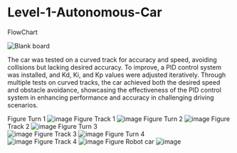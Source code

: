 # Level-1-Autonomous-Car
FlowChart

![Blank board](https://github.com/MahmoudElbhrawy/Level-1-Autonomous-Car/assets/110239321/7cb08b57-613f-43c2-a87c-db1863015ec9)

The car was tested on a curved track for accuracy and speed, avoiding collisions but lacking desired accuracy. To improve, a PID control system was installed, and Kd, Ki, and Kp values were adjusted iteratively. Through multiple tests on curved tracks, the car achieved both the desired speed and obstacle avoidance, showcasing the effectiveness of the PID control system in enhancing performance and accuracy in challenging driving scenarios.

Figure Turn 1 
![image](https://github.com/MahmoudElbhrawy/Level-1-Autonomous-Car/assets/110239321/fb63ab61-dec7-40c2-a479-e846007da282) 
Figure Track 1
![image](https://github.com/MahmoudElbhrawy/Level-1-Autonomous-Car/assets/110239321/c06b08c8-346b-481c-a59b-0ceb928523f7) 
Figure Turn 2 ![image](https://github.com/MahmoudElbhrawy/Level-1-Autonomous-Car/assets/110239321/bf330396-69b2-416e-9baf-f3a6504421a4) Figure Track 2                              ![image](https://github.com/MahmoudElbhrawy/Level-1-Autonomous-Car/assets/110239321/430f3955-13e3-4fe8-b830-5c06fe2baef4) Figure Turn 3  
![image](https://github.com/MahmoudElbhrawy/Level-1-Autonomous-Car/assets/110239321/298333dc-23ed-44b9-97d7-9a777d4d8a1d)
Figure Track 3
![image](https://github.com/MahmoudElbhrawy/Level-1-Autonomous-Car/assets/110239321/d55ba80b-79b2-4604-a5c6-5f3e182516d8)
Figure Turn 4  
![image](https://github.com/MahmoudElbhrawy/Level-1-Autonomous-Car/assets/110239321/d0730626-81f1-4962-ad4b-ead0543b4988)
Figure Track 4
![image](https://github.com/MahmoudElbhrawy/Level-1-Autonomous-Car/assets/110239321/2602fe1d-e838-4106-8f8e-926a3467f3a3)
Figure Robot car
![image](https://github.com/MahmoudElbhrawy/Level-1-Autonomous-Car/assets/110239321/b05f08ee-577f-4b52-bfd4-4ed7fd5c9161)

